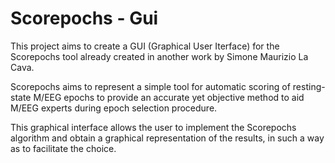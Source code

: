 # Scorepochs - Gui

This project aims to create a GUI (Graphical User Iterface) for the Scorepochs tool already created in another work by Simone Maurizio La Cava.

Scorepochs aims to represent a simple tool for automatic scoring of resting-state M/EEG epochs to provide an accurate yet objective method to aid M/EEG experts during epoch selection procedure.

This graphical interface allows the user to implement the Scorepochs algorithm and obtain a graphical representation of the results, in such a way as to facilitate the choice.
